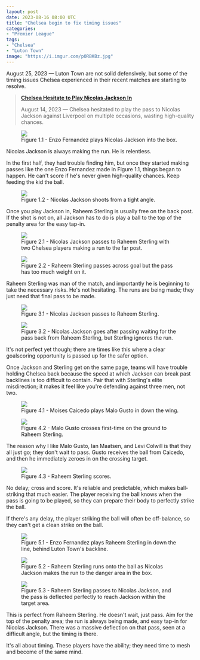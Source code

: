 ```yaml
---
layout: post
date: 2023-08-16 08:00 UTC
title: "Chelsea begin to fix timing issues"
categories:
- "Premier League"
tags:
- "Chelsea"
- "Luton Town"
image: "https://i.imgur.com/pORBKBz.jpg"
---
```


August 25, 2023 — Luton Town are not solid defensively, but some of the timing issues Chelsea experienced in their recent matches are starting to resolve.

<!---more--->

> **[Chelsea Hesitate to Play Nicolas Jackson In](https://tacticsjournal.com/2023/08/14/chelsea-hesitate-to-play-nicolas-jackson-in/)**
> 
> August 14, 2023 — Chelsea hesitated to play the pass to Nicolas Jackson against Liverpool on multiple occasions, wasting high-quality chances.

<figure>
    <img src="https://i.imgur.com/pORBKBz.jpg">
    <figcaption>Figure 1.1 - Enzo Fernandez plays Nicolas Jackson into the box.</figcaption>
</figure>

Nicolas Jackson is always making the run. He is relentless.

In the first half, they had trouble finding him, but once they started making passes like the one Enzo Fernandez made in Figure 1.1, things began to happen. He can't score if he's never given high-quality chances. Keep feeding the kid the ball.

<figure>
    <img src="https://i.imgur.com/64FU0WP.jpg">
    <figcaption>Figure 1.2 - Nicolas Jackson shoots from a tight angle.</figcaption>
</figure>

Once you play Jackson in, Raheem Sterling is usually free on the back post. If the shot is not on, all Jackson has to do is play a ball to the top of the penalty area for the easy tap-in.

<figure>
    <img src="https://i.imgur.com/Ii6YIa9.jpg">
    <figcaption>Figure 2.1 - Nicolas Jackson passes to Raheem Sterling with two Chelsea players making a run to the far post.</figcaption>
</figure>

<figure>
    <img src="https://i.imgur.com/CwOozGL.jpg">
    <figcaption>Figure 2.2 - Raheem Sterling passes across goal but the pass has too much weight on it.</figcaption>
</figure>

Raheem Sterling was man of the match, and importantly he is beginning to take the necessary risks. He's not hesitating. The runs are being made; they just need that final pass to be made.

<figure>
    <img src="https://i.imgur.com/nZgimwE.jpg">
    <figcaption>Figure 3.1 - Nicolas Jackson passes to Raheem Sterling.</figcaption>
</figure>

<figure>
    <img src="https://i.imgur.com/w9k6amo.jpg">
    <figcaption>Figure 3.2 - Nicolas Jackson goes after passing waiting for the pass back from Raheem Sterling, but Sterling ignores the run.</figcaption>
</figure>

It's not perfect yet though; there are times like this where a clear goalscoring opportunity is passed up for the safer option.

Once Jackson and Sterling get on the same page, teams will have trouble holding Chelsea back because the speed at which Jackson can break past backlines is too difficult to contain. Pair that with Sterling's elite misdirection; it makes it feel like you're defending against three men, not two.

<figure>
    <img src="https://i.imgur.com/gnX4mNY.jpg">
    <figcaption>Figure 4.1 - Moises Caicedo plays Malo Gusto in down the wing.</figcaption>
</figure>

<figure>
    <img src="https://i.imgur.com/49VE4l8.jpg">
    <figcaption>Figure 4.2 - Malo Gusto crosses first-time on the ground to Raheem Sterling.</figcaption>
</figure>

The reason why I like Malo Gusto, Ian Maatsen, and Levi Colwill is that they all just go; they don't wait to pass. Gusto receives the ball from Caicedo, and then he immediately zeroes in on the crossing target.

<figure>
    <img src="https://i.imgur.com/4pBDoNE.jpg">
    <figcaption>Figure 4.3 - Raheem Sterling scores.</figcaption>
</figure>

No delay; cross and score. It's reliable and predictable, which makes ball-striking that much easier. The player receiving the ball knows when the pass is going to be played, so they can prepare their body to perfectly strike the ball.

If there's any delay, the player striking the ball will often be off-balance, so they can't get a clean strike on the ball.

<figure>
    <img src="https://i.imgur.com/KfrdM9l.jpg">
    <figcaption>Figure 5.1 - Enzo Fernandez plays Raheem Sterling in down the line, behind Luton Town's backline.</figcaption>
</figure>

<figure>
    <img src="https://i.imgur.com/0gTw521.jpg">
    <figcaption>Figure 5.2 - Raheem Sterling runs onto the ball as Nicolas Jackson makes the run to the danger area in the box.</figcaption>
</figure>

<figure>
    <img src="https://i.imgur.com/GDrIp9G.jpg">
    <figcaption>Figure 5.3 - Raheem Sterling passes to Nicolas Jackson, and the pass is deflected perfectly to reach Jackson within the target area.</figcaption>
</figure>

This is perfect from Raheem Sterling. He doesn't wait, just pass. Aim for the top of the penalty area; the run is always being made, and easy tap-in for Nicolas Jackson. There was a massive deflection on that pass, seen at a difficult angle, but the timing is there.

It's all about timing. These players have the ability; they need time to mesh and become of the same mind.

